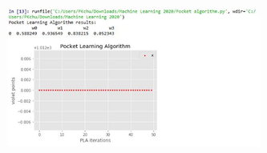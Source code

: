 ![PLA results](https://github.com/Jeffrey-Tijerina/Machine_Learning_2020/blob/master/Pocket_Learning_Algorithm/PLA_results.jpg)

